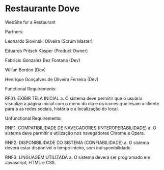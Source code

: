 # Restaurante Dove
WebSite for a Restaurant

Partners:

Leonardo Slovinski Oliveira (Scrum Master)

Eduardo Pritsch Kasper (Product Owner)

Fabricio Gonzalez Bez Fontana (Dev)

Wilian Bordon (Dev)

Henrique Gonçalves de Oliveira Ferreira (Dev)

Functional Requirements: 

RF01. EXIBIR TELA INICIAL
a.	O sistema deve permitir que o usuário visualize a página inicial com o menu do dia e os ícones que levam o cliente para a as redes sociais, história e a localização do local.

Unfunctional Requirements: 

RNF1. COMPATIBILIDADE DE NAVEGADORES (INTEROPERABILIDADE) 
a.	O sistema deve permitir a utilização nos navegadores Chrome e Opera.

RNF2. DISPONIBILIDADE DO SISTEMA (CONFIABILIDADE) 
a.	O sistema deverá estar disponível o tempo inteiro, sem indisponibilidade.

RNF3. LINGUAGEM UTILIZADA
a.	O sistema deverá ser programado em Javascript, HTML e CSS.

